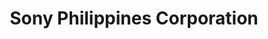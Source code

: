 ---
title: "Sony Philippines Corporation"
url: /cagayan-de-oro-city/sony-philippines-corporation/
shop: Elektronik
---